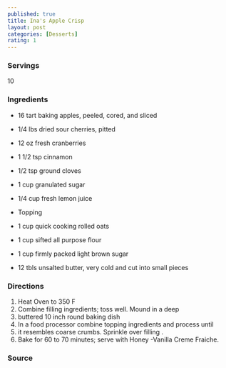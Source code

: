 ```yaml
---
published: true
title: Ina's Apple Crisp
layout: post
categories: [Desserts]
rating: 1
---
```

### Servings
10

### Ingredients
- 16 tart baking apples, peeled, cored, and sliced
- 1/4 lbs dried sour cherries, pitted
- 12 oz fresh cranberries
- 1 1/2 tsp cinnamon
- 1/2 tsp ground cloves
- 1 cup granulated sugar
- 1/4 cup fresh lemon juice

- Topping
- 1 cup quick cooking rolled oats
- 1 cup sifted all purpose flour
- 1 cup firmly packed light brown sugar
- 12 tbls unsalted butter, very cold and cut into small pieces 




### Directions
1. Heat Oven to 350 F
2. Combine filling ingredients; toss well.  Mound in a deep
3. buttered 10 inch round baking dish
4. In a food processor combine topping ingredients and process until
5. it resembles coarse crumbs.  Sprinkle over filling .
6. Bake for 60 to 70 minutes; serve with Honey -Vanilla Creme Fraiche.

### Source

